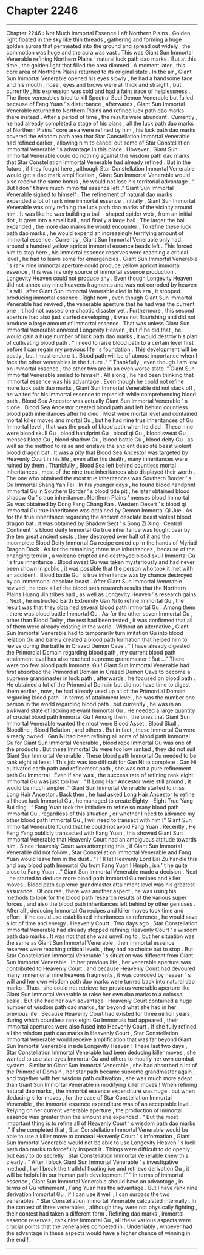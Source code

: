 
# Chapter 2246


---

Chapter 2246 : Not Much Immortal Essence Left
Northern Plains .
Golden light floated in the sky like thin threads , gathering and forming a huge golden aurora that permeated into the ground and spread out widely , the commotion was huge and the aura was vast .
This was Giant Sun Immortal Venerable refining Northern Plains ’ natural luck path dao marks .
But at this time , the golden light that filled the area dimmed .
A moment later , this core area of Northern Plains returned to its original state .
In the air , Giant Sun Immortal Venerable opened his eyes slowly , he had a handsome face and his mouth , nose , eyes and brows were all thick and straight , but currently , his expression was cold and had a faint trace of helplessness .
The three venerables tried to kill Spectral Soul Demon Venerable but failed because of Fang Yuan ’ s disturbance , afterwards , Giant Sun Immortal Venerable returned to Northern Plains and refined luck path dao marks there instead .
After a period of time , the results were abundant .
Currently , he had already completed a stage of his plans , all the luck path dao marks of Northern Plains ’ core area were refined by him , his luck path dao marks covered the wisdom path area that Star Constellation Immortal Venerable had refined earlier , allowing him to cancel out some of Star Constellation Immortal Venerable ’ s advantage in this place .
However , Giant Sun Immortal Venerable could do nothing against the wisdom path dao marks that Star Constellation Immortal Venerable had already refined . But in the future , if they fought here , although Star Constellation Immortal Venerable would get a dao mark amplification , Giant Sun Immortal Venerable would also receive the same bonus , he would not lose his territorial advantage .
“ But I don ’ t have much immortal essence left .” Giant Sun Immortal Venerable sighed to himself .
The refinement of natural dao marks expended a lot of rank nine immortal essence .
Initially , Giant Sun Immortal Venerable was only refining the luck path dao marks of the vicinity around him . It was like he was building a ball - shaped spider web , from an initial dot , it grew into a small ball , and finally a large ball .
The larger the ball expanded , the more dao marks he would encounter . To refine these luck path dao marks , he would expend an increasingly terrifying amount of immortal essence .
Currently , Giant Sun Immortal Venerable only had around a hundred yellow apricot immortal essence beads left . This forced him to stop here , his immortal essence reserves were reaching a critical level , he had to leave some for emergencies .
Giant Sun Immortal Venerable ’ s rank nine immortal aperture could produce yellow apricot immortal essence , this was his only source of immortal essence production .
Longevity Heaven could not produce any .
Even though Longevity Heaven did not annex any nine heavens fragments and was not corroded by heaven ’ s will , after Giant Sun Immortal Venerable died in his era , it stopped producing immortal essence .
Right now , even though Giant Sun Immortal Venerable had revived , the venerable aperture that he had was the current one , it had not passed one chaotic disaster yet .
Furthermore , this second aperture had also just started developing , it was not flourishing and did not produce a large amount of immortal essence .
That was unless Giant Sun Immortal Venerable annexed Longevity Heaven , but if he did that , he would gain a huge number of luck path dao marks , it would destroy his plan of cultivating blood path .
“ I need to raise blood path to a certain level first before I can regain my previous life ’ s foundation . This development will be costly , but I must endure it . Blood path will be of utmost importance when I face the other venerables in the future .”
“ Thankfully , even though I am low on immortal essence , the other two are in an even worse state .” Giant Sun Immortal Venerable smiled to himself .
All along , he had been thinking that immortal essence was his advantage .
Even though he could not refine more luck path dao marks , Giant Sun Immortal Venerable did not slack off , he waited for his immortal essence to replenish while comprehending blood path .
Blood Sea Ancestor was actually Giant Sun Immortal Venerable ’ s clone .
Blood Sea Ancestor created blood path and left behind countless blood path inheritances after he died . Most were mortal level and contained mortal killer moves and mortal Gu , but he had nine true inheritances of Gu Immortal level , that was the peak of blood path when he died .
These nine were blood skull Gu , blood handprint Gu , blood qi Gu , blood sweat Gu , menses blood Gu , blood shadow Gu , blood battle Gu , blood deity Gu , as well as the method to raise and enslave the ancient desolate beast violent blood dragon bat .
It was a pity that Blood Sea Ancestor was targeted by Heavenly Court in his life , even after his death , many inheritances were ruined by them .
Thankfully , Blood Sea left behind countless mortal inheritances , most of the nine true inheritances also displayed their worth .
The one who obtained the most true inheritances was Southern Border ’ s Gu Immortal Shang Yan Fei .
In his younger days , he found blood handprint Immortal Gu in Southern Border ’ s blood tide pit , he later obtained blood shadow Gu ’ s true inheritance .
Northern Plains ’ menses blood Immortal Gu was obtained by Dong Fang Chang Fan .
Western Desert ’ s blood qi Immortal Gu true inheritance was obtained by Demon Immortal Qi Jue .
As for the true inheritance regarding the ancient desolate beast violent blood dragon bat , it was obtained by Shadow Sect ’ s Song Zi Xing .
Central Continent ’ s blood deity Immortal Gu true inheritance was fought over by the ten great ancient sects , they destroyed over half of it and the incomplete Blood Deity Immortal Gu recipe ended up in the hands of Myriad Dragon Dock .
As for the remaining three true inheritances , because of the changing terrain , a volcano erupted and destroyed blood skull Immortal Gu ’ s true inheritance . Blood sweat Gu was taken mysteriously and had never been shown in public , it was possible that the person who took it met with an accident . Blood battle Gu ’ s true inheritance was by chance destroyed by an immemorial desolate beast .
After Giant Sun Immortal Venerable revived , he took all of the blood path research results that the Northern Plains Huang Jin tribes had , as well as Longevity Heaven ’ s research gains .
Next , he instructed Earth Extremity Gan Ni to refine Immortal Gu , the result was that they obtained several blood path Immortal Gu .
Among them , there was blood battle Immortal Gu .
As for the other seven Immortal Gu , other than Blood Deity , the rest had been tested , it was confirmed that all of them were already existing in the world .
Without an alternative , Giant Sun Immortal Venerable had to temporarily turn imitation Gu into blood relation Gu and barely created a blood path formation that helped him to revive during the battle in Crazed Demon Cave .
“ I have already digested the Primordial Domain regarding blood path , my current blood path attainment level has also reached supreme grandmaster ! But …”
There were too few blood path Immortal Gu !
Giant Sun Immortal Venerable had first absorbed the Primordial Domain in Crazed Demon Cave to become a supreme grandmaster in luck path , afterwards , he focused on blood path .
He obtained a lot of the Primordial Domain but did not have time to digest them earlier , now , he had already used up all of the Primordial Domain regarding blood path .
In terms of attainment level , he was the number one person in the world regarding blood path , but currently , he was in an awkward state of lacking relevant Immortal Gu .
He needed a large quantity of crucial blood path Immortal Gu !
Among them , the ones that Giant Sun Immortal Venerable wanted the most were Blood Asset , Blood Skull , Bloodline , Blood Relation , and others .
But in fact , these Immortal Gu were already owned .
Gan Ni had been refining all sorts of blood path Immortal Gu for Giant Sun Immortal Venerable , blood rope Immortal Gu was one of the products .
But these Immortal Gu were too low ranked , they did not suit Giant Sun Immortal Venerable .
These blood path Immortal Gu needed to be rank eight at least !
This job was too difficult for Gan Ni to complete .
Gan Ni cultivated earth path and refinement path , she was not a pure refinement path Gu Immortal . Even if she was , the success rate of refining rank eight Immortal Gu was just too low .
“ If Long Hair Ancestor were still around , it would be much simpler .” Giant Sun Immortal Venerable started to miss Long Hair Ancestor .
Back then , he had asked Long Hair Ancestor to refine all those luck Immortal Gu , he managed to create Eighty - Eight True Yang Building .
“ Fang Yuan took the initiative to refine so many blood path Immortal Gu , regardless of this situation , or whether I need to advance my other blood path Immortal Gu , I will need to transact with him !” Giant Sun Immortal Venerable found that he could not avoid Fang Yuan .
Recently , He Feng Yang publicly transacted with Fang Yuan , this showed Giant Sun Immortal Venerable that Heavenly Court had an ambiguous attitude towards him .
Since Heavenly Court was attempting this , if Giant Sun Immortal Venerable did not follow , Star Constellation Immortal Venerable and Fang Yuan would leave him in the dust .
“ I ’ ll let Heavenly Lord Bai Zu handle this and buy blood path Immortal Gu from Fang Yuan ! Hmph , isn ’ t he quite close to Fang Yuan …” Giant Sun Immortal Venerable made a decision .
Next , he started to deduce more blood path Immortal Gu recipes and killer moves .
Blood path supreme grandmaster attainment level was his greatest assurance .
Of course , there was another aspect , he was using his methods to look for the blood path research results of the various super forces , and also the blood path inheritances left behind by other geniuses .
After all , deducing Immortal Gu recipes and killer moves took time and effort , if he could use established inheritances as reference , he would save a lot of time and energy .
Heavenly Court .
Two days ago , Star Constellation Immortal Venerable had already stopped refining Heavenly Court ’ s wisdom path dao marks .
It was not that she was unwilling to , but her situation was the same as Giant Sun Immortal Venerable , their immortal essence reserves were reaching critical levels , they had no choice but to stop .
But Star Constellation Immortal Venerable ’ s situation was different from Giant Sun Immortal Venerable .
In her previous life , her venerable aperture was contributed to Heavenly Court , and because Heavenly Court had devoured many immemorial nine heavens fragments , it was corroded by heaven ’ s will and her own wisdom path dao marks were turned back into natural dao marks .
Thus , she could not retrieve her previous venerable aperture like Giant Sun Immortal Venerable to raise her own dao marks to a colossal scale .
But she had her own advantage .
Heavenly Court contained a huge number of wisdom path dao marks , far beyond what she had in her previous life .
Because Heavenly Court had existed for three million years , during which countless rank eight Gu Immortals had appeared , their immortal apertures were also fused into Heavenly Court .
If she fully refined all the wisdom path dao marks in Heavenly Court , Star Constellation Immortal Venerable would receive amplification that was far beyond Giant Sun Immortal Venerable inside Longevity Heaven !
These last two days , Star Constellation Immortal Venerable had been deducing killer moves , she wanted to use star eyes Immortal Gu and others to modify her own combat system .
Similar to Giant Sun Immortal Venerable , she had absorbed a lot of the Primordial Domain , her star path became supreme grandmaster again , and together with her wisdom path cultivation , she was much more adept than Giant Sun Immortal Venerable in modifying killer moves !
When refining natural dao marks , the immortal essence expenditure was huge . but when deducing killer moves , for the case of Star Constellation Immortal Venerable , the immortal essence expenditure was of an acceptable level .
Relying on her current venerable aperture , the production of immortal essence was greater than the amount she expended .
“ But the most important thing is to refine all of Heavenly Court ’ s wisdom path dao marks .”
If she completed that , Star Constellation Immortal Venerable would be able to use a killer move to conceal Heavenly Court ’ s information , Giant Sun Immortal Venerable would not be able to use Longevity Heaven ’ s luck path dao marks to forcefully inspect it .
Things were difficult to do openly , but easy to do secretly . Star Constellation Immortal Venerable knew this clearly .
“ After I block Giant Sun Immortal Venerable ’ s investigative method , I will break the truthful floating ice and retrieve derivation Gu , it will be helpful in our human path development !”
“ In terms of immortal essence , Giant Sun Immortal Venerable should have an advantage , in terms of Gu refinement , Fang Yuan has the advantage . But I have rank nine derivation Immortal Gu , if I can use it well , I can surpass the two venerables .”
Star Constellation Immortal Venerable calculated internally .
In the contest of three venerables , although they were not physically fighting , their contest had taken a different form .
Refining dao marks , immortal essence reserves , rank nine Immortal Gu , all these various aspects were crucial points that the venerables competed in .
Undeniably , whoever had the advantage in these aspects would have a higher chance of winning in the end !

---

